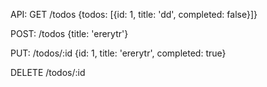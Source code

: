 API:
  GET /todos
    {todos: [{id: 1, title: 'dd', completed: false}]}

  POST: /todos
    {title: 'ererytr'}

  PUT: /todos/:id
    {id: 1, title: 'ererytr', completed: true}

  DELETE /todos/:id
